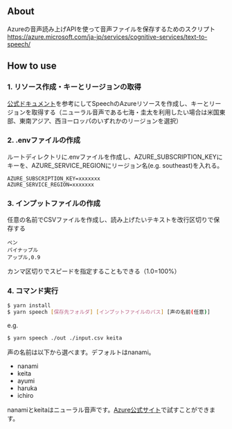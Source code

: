## About
Azureの音声読み上げAPIを使って音声ファイルを保存するためのスクリプト
https://azure.microsoft.com/ja-jp/services/cognitive-services/text-to-speech/

## How to use

### 1. リソース作成・キーとリージョンの取得
[公式ドキュメント](https://docs.microsoft.com/ja-jp/azure/cognitive-services/speech-service/overview#try-the-speech-service-for-free)を参考にしてSpeechのAzureリソースを作成し、キーとリージョンを取得する（ニューラル音声である七海・圭太を利用したい場合は米国東部、東南アジア、西ヨーロッパのいずれかのリージョンを選択）

### 2. .envファイルの作成
ルートディレクトリに.envファイルを作成し、AZURE_SUBSCRIPTION_KEYにキーを、AZURE_SERVICE_REGIONにリージョン名(e.g. southeast)を入れる。

```
AZURE_SUBSCRIPTION_KEY=xxxxxxx
AZURE_SERVICE_REGION=xxxxxxx
```

### 3. インプットファイルの作成
任意の名前でCSVファイルを作成し、読み上げたいテキストを改行区切りで保存する

```
ペン
パイナップル
アップル,0.9
```

カンマ区切りでスピードを指定することもできる（1.0=100%）

### 4. コマンド実行
```bash
$ yarn install
$ yarn speech [保存先フォルダ] [インプットファイルのパス] [声の名前(任意)]
```

e.g.
```bash
$ yarn speech ./out ./input.csv keita
```

声の名前は以下から選べます。デフォルトはnanami。
* nanami
* keita
* ayumi
* haruka
* ichiro

nanamiとkeitaはニューラル音声です。[Azure公式サイト](https://azure.microsoft.com/ja-jp/services/cognitive-services/text-to-speech/#features)で試すことができます。
